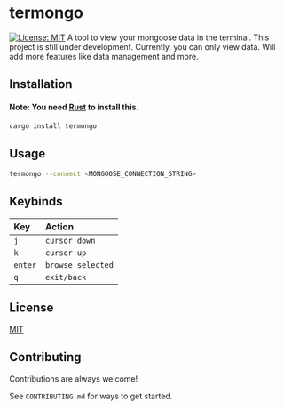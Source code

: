 
# termongo
[![License: MIT](https://img.shields.io/badge/License-MIT-yellow.svg)](https://opensource.org/licenses/MIT)
A tool to view your mongoose data in the terminal. This project is still under development. Currently, you can only view data. Will add more features like data management and more.
## Installation

#### Note: You need [Rust](https://www.rust-lang.org/) to install this.
```bash
cargo install termongo
```

## Usage
```bash
termongo --connect <MONGOOSE_CONNECTION_STRING>
```

## Keybinds

|    Key | Action     | 
| :-------- | :------- |
| `j` | `cursor down` |
| `k` | `cursor up` |
| `enter` | `browse selected` |
| `q` | `exit/back` |



## License

[MIT](https://choosealicense.com/licenses/mit/)


## Contributing

Contributions are always welcome!

See `CONTRIBUTING.md` for ways to get started.



